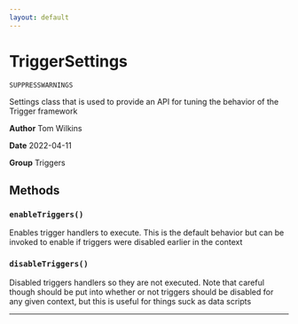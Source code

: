```yaml
---
layout: default
---
```

# TriggerSettings

`SUPPRESSWARNINGS`

Settings class that is used to provide an API for tuning the behavior of the Trigger framework


**Author** Tom Wilkins


**Date** 2022-04-11


**Group** Triggers

## Methods
### `enableTriggers()`

Enables trigger handlers to execute. This is the default behavior but can be invoked to enable if triggers were disabled earlier in the context

### `disableTriggers()`

Disabled triggers handlers so they are not executed. Note that careful though should be put into whether or not triggers should be disabled for any given context, but this is useful for things suck as data scripts

---
